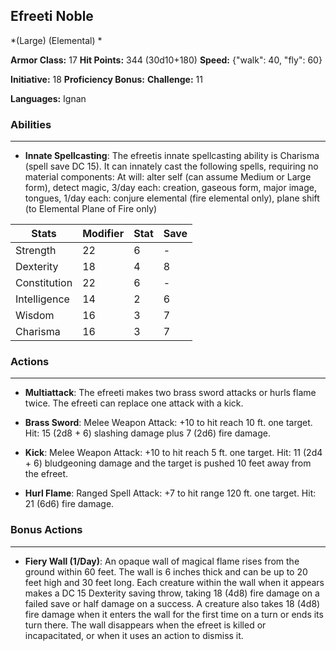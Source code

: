 ## Efreeti Noble
*(Large) (Elemental) *

**Armor Class:** 17
**Hit Points:** 344 (30d10+180)
**Speed:** {"walk": 40, "fly": 60}

**Initiative:** 18
**Proficiency Bonus:**
**Challenge:** 11

**Languages:** Ignan

### Abilities
 --- 
- **Innate Spellcasting**: The efreetis innate spellcasting ability is Charisma (spell save DC 15). It can innately cast the following spells, requiring no material components: At will: alter self (can assume Medium or Large form), detect magic, 3/day each: creation, gaseous form, major image, tongues, 1/day each: conjure elemental (fire elemental only), plane shift (to Elemental Plane of Fire only)



| Stats | Modifier | Stat | Save
| ---- | ---- | ---- | ---- |
| Strength | 22 | 6 | - |
| Dexterity | 18 | 4 | 8 |
| Constitution | 22 | 6 | - |
| Intelligence | 14 | 2 | 6 |
| Wisdom | 16 | 3 | 7 |
| Charisma | 16 | 3 | 7 |

### Actions
 --- 
- **Multiattack**: The efreeti makes two brass sword attacks or hurls flame twice. The efreeti can replace one attack with a kick.

- **Brass Sword**: Melee Weapon Attack: +10 to hit  reach 10 ft.  one target. Hit: 15 (2d8 + 6) slashing damage plus 7 (2d6) fire damage.

- **Kick**: Melee Weapon Attack: +10 to hit  reach 5 ft.  one target. Hit: 11 (2d4 + 6) bludgeoning damage  and the target is pushed 10 feet away from the efreet.

- **Hurl Flame**: Ranged Spell Attack: +7 to hit  range 120 ft.  one target. Hit: 21 (6d6) fire damage.

### Bonus Actions
 --- 
- **Fiery Wall (1/Day)**: An opaque wall of magical flame rises from the ground within 60 feet. The wall is 6 inches thick and can be up to 20 feet high and 30 feet long. Each creature within the wall when it appears makes a DC 15 Dexterity saving throw, taking 18 (4d8) fire damage on a failed save or half damage on a success. A creature also takes 18 (4d8) fire damage when it enters the wall for the first time on a turn or ends its turn there. The wall disappears when the efreet is killed or incapacitated, or when it uses an action to dismiss it.

